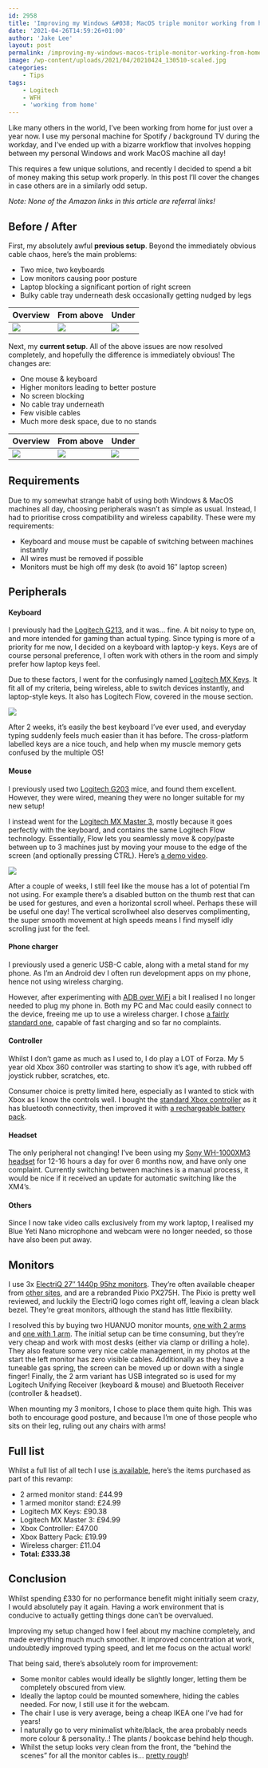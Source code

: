 ```yaml
---
id: 2958
title: 'Improving my Windows &#038; MacOS triple monitor working from home setup'
date: '2021-04-26T14:59:26+01:00'
author: 'Jake Lee'
layout: post
permalink: /improving-my-windows-macos-triple-monitor-working-from-home-setup/
image: /wp-content/uploads/2021/04/20210424_130510-scaled.jpg
categories:
    - Tips
tags:
    - Logitech
    - WFH
    - 'working from home'
---
```


Like many others in the world, I’ve been working from home for just over a year now. I use my personal machine for Spotify / background TV during the workday, and I’ve ended up with a bizarre workflow that involves hopping between my personal Windows and work MacOS machine all day!

This requires a few unique solutions, and recently I decided to spend a bit of money making this setup work properly. In this post I’ll cover the changes in case others are in a similarly odd setup.

*Note: None of the Amazon links in this article are referral links!*

## Before / After

First, my absolutely awful **previous setup**. Beyond the immediately obvious cable chaos, here’s the main problems:
- Two mice, two keyboards
- Low monitors causing poor posture
- Laptop blocking a significant portion of right screen
- Bulky cable tray underneath desk occasionally getting nudged by legs

| Overview | From above | Under |
| -- | -- | -- |
| [![](/wp-content/uploads/2021/04/vzk1Vo6.jpg)](/wp-content/uploads/2021/04/vzk1Vo6.jpg) | [![](/wp-content/uploads/2021/04/above2.jpeg)](/wp-content/uploads/2021/04/above2.jpeg) | [![](/wp-content/uploads/2021/04/under.jpeg)](/wp-content/uploads/2021/04/under.jpeg) |


Next, my **current setup**. All of the above issues are now resolved completely, and hopefully the difference is immediately obvious! The changes are:
- One mouse &amp; keyboard
- Higher monitors leading to better posture
- No screen blocking
- No cable tray underneath
- Few visible cables
- Much more desk space, due to no stands

| Overview | From above | Under |
| -- | -- | -- |
| [![](/wp-content/uploads/2021/04/hum2TEM.png)](/wp-content/uploads/2021/04/hum2TEM.png) | [![](/wp-content/uploads/2021/04/20210424_130510.jpg)](/wp-content/uploads/2021/04/20210424_130510.jpg) | [![](/wp-content/uploads/2021/04/20210424_130549.jpg)](/wp-content/uploads/2021/04/20210424_130549.jpg) |

## Requirements

Due to my somewhat strange habit of using both Windows &amp; MacOS machines all day, choosing peripherals wasn’t as simple as usual. Instead, I had to prioritise cross compatibility and wireless capability. These were my requirements:

- Keyboard and mouse must be capable of switching between machines instantly
- All wires must be removed if possible
- Monitors must be high off my desk (to avoid 16″ laptop screen)

## Peripherals

#### Keyboard

I previously had the [Logitech G213](https://smile.amazon.co.uk/Logitech-G213-Prodigy-Keyboard-Backlit/dp/B01L6L451Q), and it was… fine. A bit noisy to type on, and more intended for gaming than actual typing. Since typing is more of a priority for me now, I decided on a keyboard with laptop-y keys. Keys are of course personal preference, I often work with others in the room and simply prefer how laptop keys feel.

Due to these factors, I went for the confusingly named [Logitech MX Keys](https://smile.amazon.co.uk/Logitech-Advanced-Illuminated-Bluetooth-Responsive/dp/B07W6HXZ5J/). It fit all of my criteria, being wireless, able to switch devices instantly, and laptop-style keys. It also has Logitech Flow, covered in the mouse section.

[![](/wp-content/uploads/2021/04/2WODInk.png)](/wp-content/uploads/2021/04/2WODInk.png)

After 2 weeks, it’s easily the best keyboard I’ve ever used, and everyday typing suddenly feels much easier than it has before. The cross-platform labelled keys are a nice touch, and help when my muscle memory gets confused by the multiple OS!

#### Mouse

I previously used two [Logitech G203](https://smile.amazon.co.uk/Logitech-Customising-Gaming-Optical-Colour/dp/B01MYQ4HJD) mice, and found them excellent. However, they were wired, meaning they were no longer suitable for my new setup!

I instead went for the [Logitech MX Master 3](https://smile.amazon.co.uk/Logitech-Master-Ultrafast-Customisation-Compatible/dp/B07W6HDNNV/), mostly because it goes perfectly with the keyboard, and contains the same Logitech Flow technology. Essentially, Flow lets you seamlessly move &amp; copy/paste between up to 3 machines just by moving your mouse to the edge of the screen (and optionally pressing CTRL). Here’s [a demo video](https://youtu.be/RHaLIq7CV68?t=307).

[![](/wp-content/uploads/2021/04/vBdgyhL.png)](/wp-content/uploads/2021/04/vBdgyhL.png)

After a couple of weeks, I still feel like the mouse has a lot of potential I’m not using. For example there’s a disabled button on the thumb rest that can be used for gestures, and even a horizontal scroll wheel. Perhaps these will be useful one day! The vertical scrollwheel also deserves complimenting, the super smooth movement at high speeds means I find myself idly scrolling just for the feel.

#### Phone charger

I previously used a generic USB-C cable, along with a metal stand for my phone. As I’m an Android dev I often run development apps on my phone, hence not using wireless charging.

However, after experimenting with [ADB over WiFi](https://developer.android.com/studio/command-line/adb#connect-to-a-device-over-wi-fi-android-11+) a bit I realised I no longer needed to plug my phone in. Both my PC and Mac could easily connect to the device, freeing me up to use a wireless charger. I chose [a fairly standard one](https://smile.amazon.co.uk/gp/product/B07HL9HVVR/r), capable of fast charging and so far no complaints.

#### Controller

Whilst I don’t game as much as I used to, I do play a LOT of Forza. My 5 year old Xbox 360 controller was starting to show it’s age, with rubbed off joystick rubber, scratches, etc.

Consumer choice is pretty limited here, especially as I wanted to stick with Xbox as I know the controls well. I bought the [standard Xbox controller](https://smile.amazon.co.uk/gp/product/B07SDFLVKD/) as it has bluetooth connectivity, then improved it with [a rechargeable battery pack](https://smile.amazon.co.uk/gp/product/B08QN16M7T/).

#### Headset

The only peripheral not changing! I’ve been using my [Sony WH-1000XM3 headset](https://smile.amazon.co.uk/Sony-WH-1000XM3-Wireless-Cancelling-Headphones-Black/dp/B07GDR2LYK/) for 12-16 hours a day for over 6 months now, and have only one complaint. Currently switching between machines is a manual process, it would be nice if it received an update for automatic switching like the XM4’s.

#### Others

Since I now take video calls exclusively from my work laptop, I realised my Blue Yeti Nano microphone and webcam were no longer needed, so those have also been put away.

## Monitors

I use 3x [ElectriQ 27″ 1440p 95hz monitors](https://smile.amazon.co.uk/gp/product/B07TXHBWMK/). They’re often available cheaper from [other sites](https://www.laptopsdirect.co.uk/electriq-27-qhd-1440p-95hz-freesync-hdr-monitor-eiq-27mq95fshdru/version.asp), and are a rebranded Pixio PX275H. The Pixio is pretty well reviewed, and luckily the ElectriQ logo comes right off, leaving a clean black bezel. They’re great monitors, although the stand has little flexibility.

I resolved this by buying two HUANUO monitor mounts, [one with 2 arms](https://smile.amazon.co.uk/gp/product/B08LK6MRYB/) and [one with 1 arm](https://smile.amazon.co.uk/gp/product/B07T4HQS2N/). The initial setup can be time consuming, but they’re very cheap and work with most desks (either via clamp or drilling a hole). They also feature some very nice cable management, in my photos at the start the left monitor has zero visible cables. Additionally as they have a tuneable gas spring, the screen can be moved up or down with a single finger! Finally, the 2 arm variant has USB integrated so is used for my Logitech Unifying Receiver (keyboard &amp; mouse) and Bluetooth Receiver (controller &amp; headset).

When mounting my 3 monitors, I chose to place them quite high. This was both to encourage good posture, and because I’m one of those people who sits on their leg, ruling out any chairs with arms!

## Full list

Whilst a full list of all tech I use [is available](https://smile.amazon.co.uk/hz/wishlist/ls/29YME34CJ44FK/), here’s the items purchased as part of this revamp:

- 2 armed monitor stand: £44.99
- 1 armed monitor stand: £24.99
- Logitech MX Keys: £90.38
- Logitech MX Master 3: £94.99
- Xbox Controller: £47.00
- Xbox Battery Pack: £19.99
- Wireless charger: £11.04
- **Total: £333.38**

## Conclusion

Whilst spending £330 for no performance benefit might initially seem crazy, I would absolutely pay it again. Having a work environment that is conducive to actually getting things done can’t be overvalued.

Improving my setup changed how I feel about my machine completely, and made everything much much smoother. It improved concentration at work, undoubtedly improved typing speed, and let me focus on the actual work!

That being said, there’s absolutely room for improvement:

- Some monitor cables would ideally be slightly longer, letting them be completely obscured from view.
- Ideally the laptop could be mounted somewhere, hiding the cables needed. For now, I still use it for the webcam.
- The chair I use is very average, being a cheap IKEA one I’ve had for years!
- I naturally go to very minimalist white/black, the area probably needs more colour &amp; personality..! The plants / bookcase behind help though.
- Whilst the setup looks very clean from the front, the “behind the scenes” for all the monitor cables is… [pretty rough](https://i.imgur.com/LTyp9Tw.jpg)!